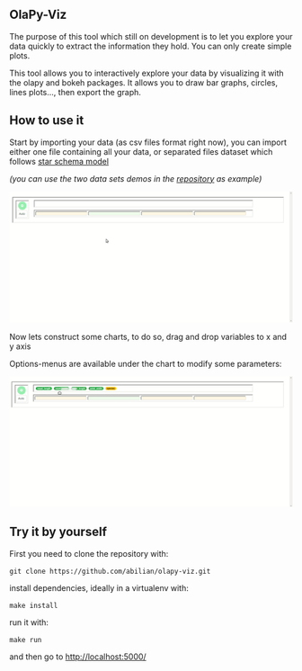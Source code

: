 ## OlaPy-Viz

The purpose of this tool which still on development is to let you explore your data quickly to extract 
the information they hold. You can only create simple plots.

This tool allows you to interactively explore your data by visualizing it with the olapy and bokeh packages. 
It allows you to draw bar graphs, circles, lines plots..., then export the graph.


How to use it
-------------

Start by importing your data (as csv files format right now), you can import either one file containing all your data, or
separated files dataset which follows [star schema model](http://datawarehouse4u.info/Data-warehouse-schema-architecture-star-schema.html)

<i>(you can use the two data sets demos in the [repository](https://github.com/abilian/olapy-viz/tree/master/demo_datasets) as example)</i>

![Import Data sets](https://raw.githubusercontent.com/abilian/olapy-viz/master/docs/img/import_files.gif)

Now lets construct some charts, to do so, drag and drop variables to x and y axis


Options-menus are available under the chart to modify some parameters:


![Circle chart](https://raw.githubusercontent.com/abilian/olapy-viz/master/docs/img/circle_hex_chart.gif)


Try it by yourself
------------------

First you need to clone the repository with:

    git clone https://github.com/abilian/olapy-viz.git

install dependencies, ideally in a virtualenv  with:

    make install
    
run it with:

    make run
    
and then go to [http://localhost:5000/](http://localhost:5000/) 
    
